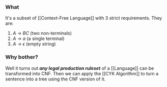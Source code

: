 ### What
It's a subset of [[Context-Free Language]] with 3 strict requirements. They are:
1. $A$ -> $BC$ (two non-terminals)
2. $A$ -> $a$ (a single terminal)
3. $A$ -> $\epsilon$ (empty string)

### Why bother?
Well it turns out ***any legal production ruleset*** of a [[Language]] can be transformed into CNF. Then we can apply the [[CYK Algorithm]] to turn a sentence into a tree using the CNF version of it.